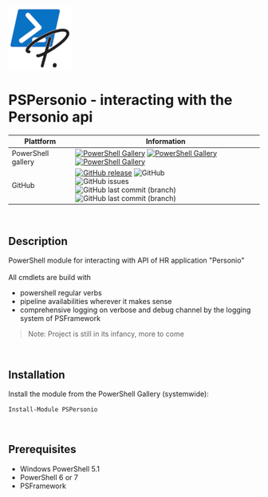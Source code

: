 ﻿![logo][]
# PSPersonio - interacting with the Personio api
| Plattform | Information |
| --------- | ----------- |
| PowerShell gallery | [![PowerShell Gallery](https://img.shields.io/powershellgallery/v/PSPersonio?label=psgallery)](https://www.powershellgallery.com/packages/PSPersonio) [![PowerShell Gallery](https://img.shields.io/powershellgallery/p/PSPersonio)](https://www.powershellgallery.com/packages/PSPersonio) [![PowerShell Gallery](https://img.shields.io/powershellgallery/dt/PSPersonio?style=plastic)](https://www.powershellgallery.com/packages/PSPersonio) |
| GitHub  | [![GitHub release](https://img.shields.io/github/release/AndiBellstedt/PSPersonio.svg)](https://github.com/AndiBellstedt/PSPersonio/releases/latest) ![GitHub](https://img.shields.io/github/license/AndiBellstedt/PSPersonio?style=plastic) <br> ![GitHub issues](https://img.shields.io/github/issues-raw/AndiBellstedt/PSPersonio?style=plastic) <br> ![GitHub last commit (branch)](https://img.shields.io/github/last-commit/AndiBellstedt/PSPersonio/main?label=last%20commit%3A%20main&style=plastic) <br> ![GitHub last commit (branch)](https://img.shields.io/github/last-commit/AndiBellstedt/PSPersonio/Development?label=last%20commit%3A%20development&style=plastic) |
<br>

## Description
PowerShell module for interacting with API of HR application "Personio"<br>
<br>
All cmdlets are build with
- powershell regular verbs
- pipeline availabilities wherever it makes sense
- comprehensive logging on verbose and debug channel by the logging system of PSFramework<br>

> Note: Project is still in its infancy, more to come

<br>

## Installation
Install the module from the PowerShell Gallery (systemwide):

    Install-Module PSPersonio

<br>

## Prerequisites
- Windows PowerShell 5.1
- PowerShell 6 or 7
- PSFramework<br>
<br>

[logo]: assets/PSPersonio_128x128.png